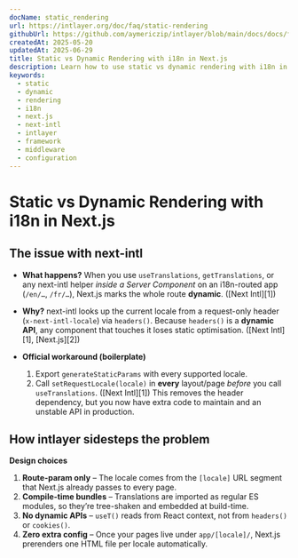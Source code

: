 ```yaml
---
docName: static_rendering
url: https://intlayer.org/doc/faq/static-rendering
githubUrl: https://github.com/aymericzip/intlayer/blob/main/docs/docs/frequent_questions/static_rendering.md
createdAt: 2025-05-20
updatedAt: 2025-06-29
title: Static vs Dynamic Rendering with i18n in Next.js
description: Learn how to use static vs dynamic rendering with i18n in Next.js.
keywords:
  - static
  - dynamic
  - rendering
  - i18n
  - next.js
  - next-intl
  - intlayer
  - framework
  - middleware
  - configuration
---
```


# Static vs Dynamic Rendering with i18n in Next.js

## The issue with **next-intl**

- **What happens?**
  When you use `useTranslations`, `getTranslations`, or any next-intl helper _inside a Server Component_ on an i18n-routed app (`/en/…`, `/fr/…`), Next.js marks the whole route **dynamic**. ([Next Intl][1])

- **Why?**
  next-intl looks up the current locale from a request-only header (`x-next-intl-locale`) via `headers()`. Because `headers()` is a **dynamic API**, any component that touches it loses static optimisation. ([Next Intl][1], [Next.js][2])

- **Official workaround (boilerplate)**

  1. Export `generateStaticParams` with every supported locale.
  2. Call `setRequestLocale(locale)` in **every** layout/page _before_ you call `useTranslations`. ([Next Intl][1])
     This removes the header dependency, but you now have extra code to maintain and an unstable API in production.

## How **intlayer** sidesteps the problem

**Design choices**

1. **Route-param only** – The locale comes from the `[locale]` URL segment that Next.js already passes to every page.
2. **Compile-time bundles** – Translations are imported as regular ES modules, so they’re tree-shaken and embedded at build-time.
3. **No dynamic APIs** – `useT()` reads from React context, not from `headers()` or `cookies()`.
4. **Zero extra config** – Once your pages live under `app/[locale]/`, Next.js prerenders one HTML file per locale automatically.
